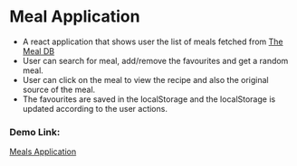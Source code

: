 # Meal Application
- A react application that shows user the list of meals fetched from [The Meal DB](https://www.themealdb.com/api.php)
- User can search for meal, add/remove the favourites and get a random meal.
- User can click on the meal to view the recipe and also the original source of the meal.
- The favourites are saved in the localStorage and the localStorage is updated according to the user actions.

### Demo Link:
[Meals Application](https://meal-application-ashy.vercel.app/)
